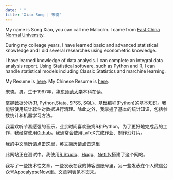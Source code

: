 ```yaml
---
date: " "
title: 'Xiao Song | 宋骁'
---
```


My name is Song Xiao, you can call me Malcolm. I came from [East China Normal University](http://english.ecnu.edu.cn/).

During my colleage years, I have learned basic and advanced statistical knowledge and I did several researches using econometric knowledge. 

I have learned knowledge of data analysis. I can complete an integral data analysis report. Using Statistical software, such as Python and R, I can handle statistical models including Classic Statistics and marchine learning.

My Resume is [here](https://hsiaosong.netlify.com/englishresume/). My Chinese Resume is [here](https://hsiaosong.netlify.com/chnresume/).



宋骁。男。生于1997年，[华东师范大学](https://www.ecnu.edu.cn/)本科在读。

掌握数据分析(R, Python,Stata, SPSS, SQL)、基础编程(Python)的基本知识。我能够使用统计软件对数据进行清理。除此之外，我掌握了基本的统计知识，包括参数统计和机器学习方法。

我喜欢听节奏感强的音乐，业余时间喜欢鼓捣R和Python。为了更好地完成我的工作，我经常使用[Github](https://github.com/ECSTA7Y)。我通常会使用LaTeX完成作业、制作幻灯片。

我的中文简历请点击[这里](https://hsiaosong.netlify.com/chnresume/)，英文简历请点击[这里](https://hsiaosong.netlify.com/englishresume/)

此网站正在测试中。我使用[R Studio](https://www.rstudio.com/)、[Hugo](https://themes.gohugo.io/)、[Netlify](https://www.netlify.com/)搭建了这个网站。

我写了一些技术性文章，一些发表在我的博客园账号里，另一些发表在个人微信公众号[ApocalypseNow](https://mp.weixin.qq.com/s/1JU2ILRt9E7jYyUKilDX8A)里。文章列表见本页末。
